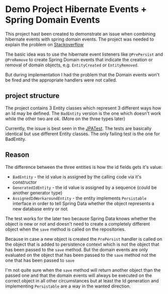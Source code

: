 # Demo Project Hibernate Events + Spring Domain Events

This project hast been created to demonstrate an issue when combining hibernate events
with spring domain events. The project was needed to explain the problem on
[Stackoverflow](https://stackoverflow.com/questions/29177582/how-to-explictly-state-that-an-entity-is-new-transient-in-jpa)

The basic idea was to use the hibernate event listeners like `@PrePersist` and `@PreRemove` to create Spring Domain
events that indicate the creation or removal of domain objects, e.g. `EntityCreated` or `EntityRemoved`.

But during implementation I had the problem that the Domain events won't be fired and the appropriate handlers were 
not called.

## project structure

The project contains 3 Entity classes which represent 3 different ways how an Id may be defined.
The `BadEntity` version is the one which doesn't work while the other two are ok.
(More on the three types later)

Currently, the issue is best seen in the [JPATest](src/main/kotlin/net/lueckonline/spring/domainevents/JPATest.kt).
The tests are basically identical but use different Entity classes. The only failing test is the one for BadEntity.

## Reason

The difference between the three entities is how the id fields gets it's value:

* `BadEntity` - the id value is assigned by the calling code via it's constructor
* `GeneratedIdEntity` - the id value is assigned by a sequence (could be another generator type)
* `AssignedIdWorkaroundEntity` - the entity implements `Persistable` interface in order to tell Spring Data whether the 
object represents a new database entry or not

The test works for the later two because Spring Data knows whether the object is new or not and doesn't need
to create a completely different object when the `save` method is called on the repositories.

Because in case a new object is created the `PrePersist` handler is called on the object that is added to persistence
context which is not the object that has been passed to the `save` method. But the domain events are only evaluated on
the object that has been passed to the `save` method not the one that has been passed to `save`

I'm not quite sure when the `save` method will return another object than the passed one and that the domain events
will always be executed on the correct object in all other circumstances but at least the Id generation and implementing 
`Persistable` are a way in the wanted direction.
